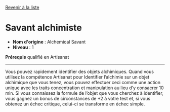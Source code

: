 [Revenir à la liste](list.md)

# Savant alchimiste

 * **Nom d'origine** : Alchemical Savant
 * **Niveau** : 1


<p><strong>Prérequis</strong> qualifié en Artisanat</p>
<hr>
<p>Vous pouvez rapidement identifier des objets alchimiques. Quand vous utilisez la compétence Artisanat pour Identifier l’alchimie sur un objet alchimique que vous tenez, vous pouvez effectuer ceci comme une action unique avec les traits concentration et manipulation au lieu d’y consacrer 10 min. Si vous connaissez la formule de l’objet que vous cherchez à identifier, vous gagnez un bonus de circonstances de +2 à votre test et, si vous obtenez un échec critique, celui-ci se transforme en échec simple.</p>